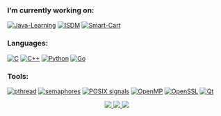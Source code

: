 ### I’m currently working on:
[![Java-Learning](https://img.shields.io/badge/Java_Learning-%23ED8B00.svg?style=for-the-badge&logo=openjdk&logoColor=white)](https://github.com/Gugush284/Java-Learning.git)
[![ISDM](https://img.shields.io/badge/-ISDM-090909?style=for-the-badge&logo=Python)](https://github.com/Gugush284/ISDM.git)
[![Smart-Cart](https://img.shields.io/badge/Smart_Cart-%2300ADD8.svg?style=for-the-badge&logo=go&logoColor=white)](https://github.com/Gugush284/Smart-Cart.git)
### Languages:
[![C](https://img.shields.io/badge/c-grey?style=for-the-badge&logo=c&logoColor=white)](https://en.wikipedia.org/wiki/C_(programming_language))
[![C++](https://img.shields.io/badge/c++-crimson?style=for-the-badge&logo=c%2B%2B&logoColor=white)](https://ru.wikipedia.org/wiki/C%2B%2B)
[![Python](https://img.shields.io/badge/-Python-090909?style=for-the-badge&logo=Python)](https://en.wikipedia.org/wiki/Python_(programming_language))
[![Go](https://img.shields.io/badge/go-%2300ADD8.svg?style=for-the-badge&logo=go&logoColor=white)](https://go.dev/)
### Tools:
[![pthread](https://img.shields.io/badge/pthread-grey?style=for-the-badge)](https://github.com/Gugush284/Parallel)
[![semaphores](https://img.shields.io/badge/semaphores-grey?style=for-the-badge)](https://github.com/Gugush284/Computer-technology)
[![POSIX signals](https://img.shields.io/badge/POSIX_signals-grey?style=for-the-badge)](https://github.com/Gugush284/Computer-technology)
[![OpenMP](https://img.shields.io/badge/OpenMP-crimson?style=for-the-badge)](https://github.com/Gugush284/Parallel)
[![OpenSSL](https://img.shields.io/badge/OpenSSL-crimson?style=for-the-badge)](https://www.openssl.org/)
[![Qt](https://img.shields.io/badge/Qt-black?style=for-the-badge&logo=Qt&logoColor=white)](https://github.com/Gugush284/ISDM)

<p align="center">
  <a href="https://github.com/Gugush284">
    <img src="http://github-profile-summary-cards.vercel.app/api/cards/profile-details?username=Gugush284&theme=codeSTACKr" />
  </a>
  <a href="https://github.com/Gugush284">
    <img src="http://github-profile-summary-cards.vercel.app/api/cards/most-commit-language?username=Gugush284&theme=codeSTACKr" />
  </a>
   </a>
  <a href="https://github.com/Gugush284">
    <img src="http://github-profile-summary-cards.vercel.app/api/cards/repos-per-language?username=Gugush284&theme=codeSTACKr" />
  </a>
</p>
